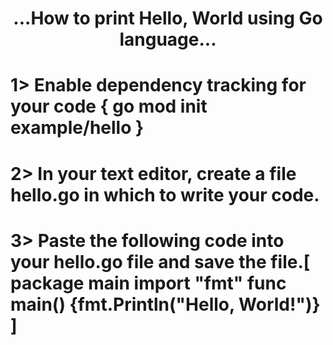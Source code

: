 <h1 align="center">...How to print Hello, World using Go language... </h1>

# 1> Enable dependency tracking for your code { go mod init example/hello }

# 2>  In your text editor, create a file hello.go in which to write your code.

# 3>  Paste the following code into your hello.go file and save the file.[   package main import "fmt" func main() {fmt.Println("Hello, World!")}   ]


